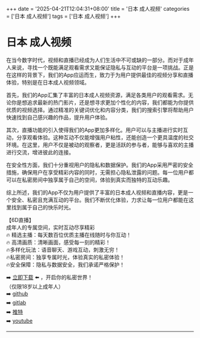 +++
date = '2025-04-21T12:04:31+08:00'
title = '日本 成人视频'
categories = ['日本 成人视频']
tags = ['日本 成人视频']
+++

# 日本 成人视频

在当今数字时代，视频和直播已经成为人们生活中不可或缺的一部分。而对于成年人来说，寻找一个既能满足观看需求又能保证隐私与互动的平台是一项挑战。正是在这样的背景下，我们的App应运而生，致力于为用户提供最佳的视频分享和直播体验，特别是在日本成人视频领域。

首先，我们的App汇集了丰富的日本成人视频资源，满足各类用户的观看需求。无论你是想追求最新的热门影片，还是想寻求更加个性化的内容，我们都能为你提供优质的视频选择。通过精准的关键词优化和内容分类，我们的搜索引擎将帮助用户快速找到自己感兴趣的作品，提升用户体验。

其次，直播功能的引入使得我们的App更加多样化。用户可以与主播进行实时互动，分享观看体验。这种互动不仅能增强用户粘性，还能创造一个更具温度的社交环境。在这里，用户不仅是被动的观察者，更是活跃的参与者，能够与喜欢的主播进行交流，增进彼此的连接。

在安全性方面，我们十分重视用户的隐私和数据保护。我们的App采用严密的安全措施，确保用户在享受精彩内容的同时，无需担心隐私泄露的问题。每一位用户都可以在私密房间中独享属于自己的空间，体验到真实而独特的互动乐趣。

综上所述，我们的App不仅为用户提供了丰富的日本成人视频和直播内容，更是一个安全、私密且充满互动的平台。我们不断优化体验，力求让每一位用户都能在这里找到属于自己的快乐时光。

【6D直播】  
成年人的专属空间，实时互动尽享精彩  
🔥 精选主播：每天数百位优质主播在线随时与你互动！  
🔥 高清画质：清晰画面，感受每一刻的精彩！  
🔥多样化玩法：语音聊天、游戏互动，刺激无穷！  
🔥私密房间：独享专属时光，体验真实的私密体验！  
🔥安全保障：隐私与数据安全，我们承诺严格保护！  

➡️ [立即下载](https://down123.s3.ap-east-1.amazonaws.com/down/down.html?channelCode=blog) ⬅️ ，开启你的私密世界！  
（仅限18岁以上成年人）  
➡️ [github](https://aldult-live.github.io/)  
➡️ [gitlab](https://seo-09598d.gitlab.io/)  
➡️ [推特](https://x.com/wegame33)  
➡️ [youtube](https://www.youtube.com/@6Dlive)  

---
